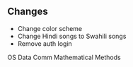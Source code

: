 ## Changes
- Change color scheme
- Change Hindi songs to Swahili songs
- Remove auth login


OS
Data Comm
Mathematical Methods